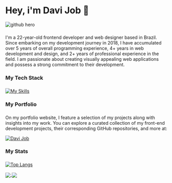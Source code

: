 # Hey, i'm Davi Job 🦾

![github hero](https://github.com/davi-job/davi-job/assets/74321835/992ec904-62db-4cbe-add0-b2c3d7f1e5b3)

###

I'm a 22-year-old frontend developer and web designer based in Brazil. Since embarking on my development journey in 2018, I have accumulated over 5 years of overall programming experience, 4+ years in web development and design, and 2+ years of professional experience in the field. I am passionate about creating visually appealing web applications and possess a strong commitment to their development. 

###

### My Tech Stack

###

[![My Skills](https://skillicons.dev/icons?i=react,js,typescript,html,css,bootstrap,tailwind,sass)](https://skillicons.dev)

###

### My Portfolio

###

On my portfolio website, I feature a selection of my projects along with insights into my work. You can explore a curated collection of my front-end development projects, their corresponding GitHub repositories, and more at:

[![Davi Job](https://img.shields.io/badge/Davi%20Job-ffffff?style=for-the-badge&logo=google-chrome&logoColor=black)](https://davijob.com)

###

### My Stats

###

[![Top Langs](https://github-readme-stats.vercel.app/api/top-langs/?username=davi-job&layout=donut-vertical&theme=midnight-purple&border_color=8662f3)](https://github.com/anuraghazra/github-readme-stats)

<a href="https://github.com/davi-job/preciweather">
  <img align="center" src="https://github-readme-stats.vercel.app/api/pin/?username=davi-job&repo=preciweather&theme=midnight-purple&border_color=8662f3" />
</a>
<a href="https://github.com/davi-job/job-website">
  <img align="center" src="https://github-readme-stats.vercel.app/api/pin/?username=davi-job&repo=job-website&theme=midnight-purple&border_color=8662f3" />
</a>


###


